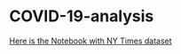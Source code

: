 # COVID-19-analysis

[Here is the Notebook with NY Times dataset](https://github.com/tirthajyoti/Covid-19-analysis/blob/master/Notebook/NYTCovid-test.ipynb)
